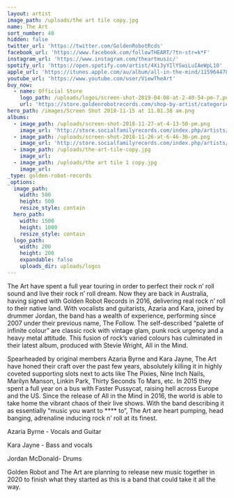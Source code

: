 ```yaml
---
layout: artist
image_path: /uploads/the art tile copy.jpg
name: The Art
sort_number: 40
hidden: false
twitter_url: 'https://twitter.com/GoldenRobotRcds'
facebook_url: 'https://www.facebook.com/followTHEART/?tn-str=k*F'
instagram_url: 'https://www.instagram.com/theartmusic/'
spotify_url: 'https://open.spotify.com/artist/4Xi3yYIlYSwiLuIAeWpL1O'
apple_url: 'https://itunes.apple.com/au/album/all-in-the-mind/1159644782'
youtube_url: 'https://www.youtube.com/user/ViewTheArt'
buy_now:
  - name: Official Store
    logo_path: /uploads/logos/screen-shot-2019-04-08-at-2-40-54-pm-7.png
    url: 'https://store.goldenrobotrecords.com/shop-by-artist/categories/the-art'
hero_path: /images/Screen Shot 2018-11-15 at 11.01.38 am.png
albums:
  - image_path: /uploads/screen-shot-2018-11-27-at-4-13-50-pm.png
    image_url: 'http://store.socialfamilyrecords.com/index.php/artists/the-art.html'
  - image_path: /uploads/screen-shot-2018-11-26-at-6-46-36-pm.png
    image_url: 'http://store.socialfamilyrecords.com/index.php/artists/the-art.html'
  - image_path: /uploads/the-art-tile-copy.jpg
    image_url:
  - image_path: /uploads/the art tile 1 copy.jpg
    image_url:
_type: golden-robot-records
_options:
  image_path:
    width: 500
    height: 500
    resize_style: contain
  hero_path:
    width: 1500
    height: 1000
    resize_style: contain
  logo_path:
    width: 200
    height: 200
    expandable: false
    uploads_dir: uploads/logos
---
```


The Art have spent a full year touring in order to perfect their rock n’ roll sound and live their rock n’ roll dream. Now they are back in Australia, having signed with Golden Robot Records in 2016, delivering real rock n’ roll to their native land. With vocalists and guitarists, Azaria and Kara, joined by drummer Jordan, the band has a wealth of experience, performing since 2007 under their previous name, The Follow. The self-described “palette of infinite colour” are classic rock with vintage glam, punk rock urgency and a heavy metal attitude. This fusion of rock’s varied colours has culminated in their latest album, produced with Stevie Wright, All in the Mind.

Spearheaded by original members Azaria Byrne and Kara Jayne, The Art have honed their craft over the past few years, absolutely killing it in highly coveted supporting slots next to acts like The Pixies, Nine Inch Nails, Marilyn Manson, Linkin Park, Thirty Seconds To Mars, etc. In 2015 they spent a full year on a bus with Faster Pussycat, raising hell across Europe and the US. Since the release of All in the Mind in 2016, the world is able to take home the vibrant chaos of their live shows. With the band describing it as essentially “music you want to \*\*\*\* to”, The Art are heart pumping, head banging, adrenaline inducing rock n’ roll at its finest.

Azaria Byrne - Vocals and Guitar

Kara Jayne - Bass and vocals

Jordan McDonald- Drums

Golden Robot and The Art are planning to release new music together in 2020 to finish what they started as this is a band that could take it all the way.